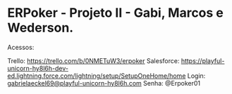 # ERPoker - Projeto II - Gabi, Marcos e Wederson.

Acessos:

Trello: https://trello.com/b/0NMETuW3/erpoker
Salesforce: https://playful-unicorn-hy8l6h-dev-ed.lightning.force.com/lightning/setup/SetupOneHome/home
Login: gabrielaeckel69@playful-unicorn-hy8l6h.com
Senha: @Erpoker01
